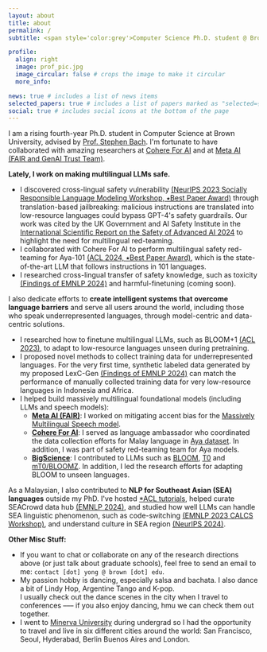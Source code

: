 ```yaml
---
layout: about
title: about
permalink: /
subtitle: <span style='color:grey'>Computer Science Ph.D. student @ Brown University<br>Research Scientist Intern @ <a href='https://ai.meta.com/' style='color:#222222'>Meta AI (FAIR)</a>, Collaborator @ <a href='https://cohere.com/research' style='color:#222222'>Cohere For AI</a></span>

profile:
  align: right
  image: prof_pic.jpg
  image_circular: false # crops the image to make it circular
  more_info: 

news: true # includes a list of news items
selected_papers: true # includes a list of papers marked as "selected={true}"
social: true # includes social icons at the bottom of the page
---
```


I am a rising fourth-year Ph.D. student in Computer Science at Brown University, advised by [Prof. Stephen Bach](https://scholar.google.com/citations?user=hs6pGXoAAAAJ&hl=en). I'm fortunate to have collaborated with amazing researchers at [Cohere For AI](https://cohere.com/research) and at [Meta AI (FAIR and GenAI Trust Team)](https://ai.meta.com/).

**Lately, I work on making multilingual LLMs safe.** 
- I discovered cross-lingual safety vulnerability [(NeurIPS 2023 Socially Responsible Language Modeling Workshop, &#11089;Best Paper Award)](https://arxiv.org/abs/2310.02446) through translation-based jailbreaking: malicious instructions are translated into low-resource languages could bypass GPT-4's safety guardrails. Our work was cited by the UK Government and AI Safety Institute in the [International Scientific Report on the Safety of Advanced AI 2024](https://www.gov.uk/government/publications/international-scientific-report-on-the-safety-of-advanced-ai) to highlight the need for multilingual red-teaming.
- I collaborated with Cohere For AI to perform multilingual safety red-teaming for Aya-101 [(ACL 2024, &#11089;Best Paper Award)](https://arxiv.org/abs/2402.07827), which is the state-of-the-art LLM that follows instructions in 101 languages.
- I researched cross-lingual transfer of safety knowledge, such as toxicity [(Findings of EMNLP 2024)](https://arxiv.org/abs/2406.16235) and harmful-finetuning (coming soon).

I also dedicate efforts to **create intelligent systems that overcome language barriers** and serve all users around the world, including those who speak underrepresented languages, through model-centric and data-centric solutions.
- I researched how to finetune multilingual LLMs, such as BLOOM+1 [(ACL 2023)](https://arxiv.org/abs/2212.09535), to adapt to low-resource languages unseen during pretraining.
- I proposed novel methods to collect training data for underrepresented languages. For the very first time, synthetic labeled data generated by my proposed LexC-Gen [(Findings of EMNLP 2024)](https://arxiv.org/abs/2402.14086) can match the performance of manually collected training data for very low-resource languages in Indonesia and Africa.
- I helped build massively multilingual foundational models (including LLMs and speech models):
  - **[Meta AI (FAIR)](https://ai.meta.com/research/)**: I worked on mitigating accent bias for the [Massively Multilingual Speech model](https://about.fb.com/news/2023/05/ai-massively-multilingual-speech-technology/).
  - **[Cohere For AI](https://cohere.com/research/aya)**: I served as language ambassador who coordinated the data collection efforts for Malay language in [Aya dataset](https://arxiv.org/abs/2402.06619). In addition, I was part of safety red-teaming team for Aya models.
  - **[BigScience](https://bigscience.huggingface.co/)**: I contributed to LLMs such as [BLOOM](https://arxiv.org/abs/2211.05100), [T0](https://arxiv.org/abs/2110.08207) and [mT0/BLOOMZ](https://arxiv.org/abs/2211.01786). In addition, I led the research efforts for adapting BLOOM to unseen languages.
  
As a Malaysian, I also contributed to **NLP for Southeast Asian (SEA) languages** outside my PhD. I've hosted [*ACL tutorials](https://aclanthology.org/2023.ijcnlp-tutorials.2/), helped curate SEACrowd data hub [(EMNLP 2024)](https://arxiv.org/abs/2406.10118), and studied how well LLMs can handle SEA linguistic phenomenon, such as code-switching [(EMNLP 2023 CALCS Workshop)](https://arxiv.org/abs/2303.13592), and understand culture in SEA region [(NeurIPS 2024)](https://arxiv.org/abs/2406.05967).

**Other Misc Stuff:**
- If you want to chat or collaborate on any of the research directions above (or just talk about graduate schools), feel free to send an email to me: `contact [dot] yong @ brown [dot] edu`.
- My passion hobby is dancing, especially salsa and bachata. I also dance a bit of Lindy Hop, Argentine Tango and K-pop. <br>I usually check out the dance scenes in the city when I travel to conferences ––– if you also enjoy dancing, hmu we can check them out together.
- I went to [Minerva University](https://www.minerva.edu/) during undergrad so I had the opportunity to travel and live in six different cities around the world: San Francisco, Seoul, Hyderabad, Berlin Buenos Aires and London. 